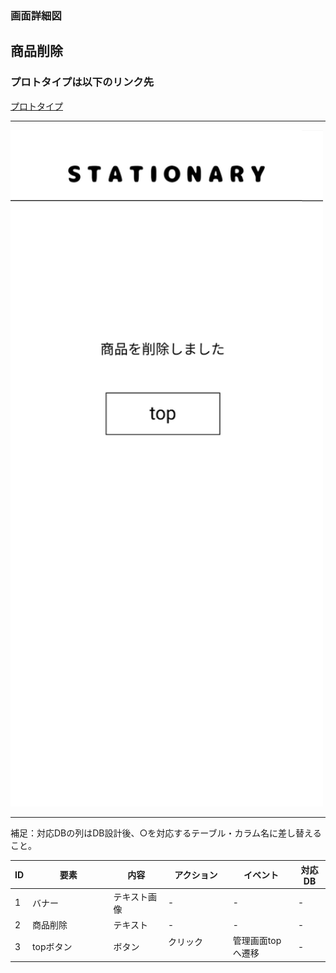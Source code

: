 ### 画面詳細図
## 商品削除
### プロトタイプは以下のリンク先
[プロトタイプ](https://www.figma.com/file/YN8g4ahM3raStzCZMDXhNA/stationary?node-id=1%3A2)
*****
<img src="img/商品削除.png" width="500">

*****
補足：対応DBの列はDB設計後、○を対応するテーブル・カラム名に差し替えること。

| ID | 要素 | 内容 | アクション | イベント | 対応DB |
|----|------|-----|------------|---------|-------|
|1   |バナー　　　　　　|テキスト画像|-   　　　　　   |-        　　 |-|
|2   |商品削除  　　   |テキスト　　|-     　　　　　 |-        　　　|-|
|3   |topボタン　　　　|ボタン　　　|クリック  　　　 |管理画面topへ遷移|- |


